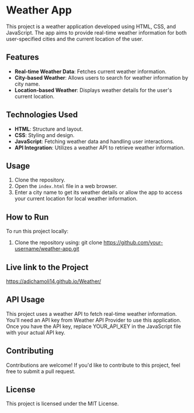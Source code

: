 # Weather App

This project is a weather application developed using HTML, CSS, and JavaScript. The app aims to provide real-time weather information for both user-specified cities and the current location of the user.

## Features

- **Real-time Weather Data**: Fetches current weather information.
- **City-based Weather**: Allows users to search for weather information by city name.
- **Location-based Weather**: Displays weather details for the user's current location.

## Technologies Used

- **HTML**: Structure and layout.
- **CSS**: Styling and design.
- **JavaScript**: Fetching weather data and handling user interactions.
- **API Integration**: Utilizes a weather API to retrieve weather information.

## Usage

1. Clone the repository.
2. Open the `index.html` file in a web browser.
3. Enter a city name to get its weather details or allow the app to access your current location for local weather information.

## How to Run

To run this project locally:

1. Clone the repository using:
   git clone https://github.com/your-username/weather-app.git

## Live link to the Project

https://adichamoli14.github.io/Weather/

## API Usage

This project uses a weather API to fetch real-time weather information. You'll need an API key from Weather API Provider to use this application. Once you have the API key, replace YOUR_API_KEY in the JavaScript file with your actual API key.

## Contributing

Contributions are welcome! If you'd like to contribute to this project, feel free to submit a pull request.

## License

This project is licensed under the MIT License.
